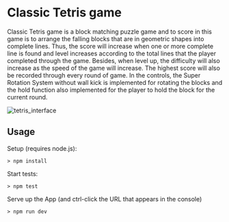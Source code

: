 # Classic Tetris game

Classic Tetris game is a block matching puzzle game and to score in this game is to arrange the falling blocks that are in geometric shapes into complete lines. Thus, the score will increase when one or more complete line is found and level increases according to the total lines that the player completed through the game. Besides, when level
up, the difficulty will also increase as the speed of the game will increase. The highest score will also
be recorded through every round of game. In the controls, the Super Rotation System without wall
kick is implemented for rotating the blocks and the hold function also implemented for the player to
hold the block for the current round.

![tetris_interface](https://github.com/user-attachments/assets/ef665894-4d25-46c7-8777-f5cc7f441f77)

## Usage

Setup (requires node.js):
```
> npm install
```

Start tests:
```
> npm test
```

Serve up the App (and ctrl-click the URL that appears in the console)
```
> npm run dev
```

